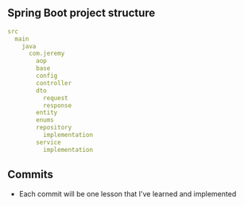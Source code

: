 ## Spring Boot project structure
```yaml
src
  main
    java
      com.jeremy
        aop
        base
        config
        controller
        dto
          request
          response
        entity
        enums
        repository
          implementation
        service
          implementation
```

## Commits
- Each commit will be one lesson that I've learned and implemented
